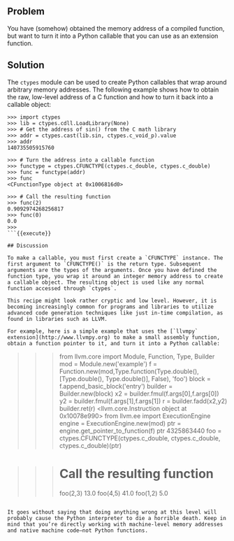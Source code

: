 ## Problem

You have (somehow) obtained the memory address of a compiled function, but want to turn it into a Python callable that you can use as an extension function.

## Solution

The `ctypes` module can be used to create Python callables that wrap around arbitrary memory addresses. The following example shows how to obtain the raw, low-level address of a C function and how to turn it back into a callable object:

```
>>> import ctypes
>>> lib = ctypes.cdll.LoadLibrary(None)
>>> # Get the address of sin() from the C math library
>>> addr = ctypes.cast(lib.sin, ctypes.c_void_p).value
>>> addr
140735505915760

>>> # Turn the address into a callable function
>>> functype = ctypes.CFUNCTYPE(ctypes.c_double, ctypes.c_double)
>>> func = functype(addr)
>>> func
<CFunctionType object at 0x1006816d0>

>>> # Call the resulting function
>>> func(2)
0.9092974268256817
>>> func(0)
0.0
>>>
```{{execute}}

## Discussion

To make a callable, you must first create a `CFUNCTYPE` instance. The first argument to `CFUNCTYPE()` is the return type. Subsequent arguments are the types of the arguments. Once you have defined the function type, you wrap it around an integer memory address to create a callable object. The resulting object is used like any normal function accessed through `ctypes`.

This recipe might look rather cryptic and low level. However, it is becoming increasingly common for programs and libraries to utilize advanced code generation techniques like just in-time compilation, as found in libraries such as LLVM.

For example, here is a simple example that uses the [`llvmpy` extension](http://www.llvmpy.org) to make a small assembly function, obtain a function pointer to it, and turn it into a Python callable:

```
>>> from llvm.core import Module, Function, Type, Builder
>>> mod = Module.new('example')
>>> f = Function.new(mod,Type.function(Type.double(), \
                     [Type.double(), Type.double()], False), 'foo')
>>> block = f.append_basic_block('entry')
>>> builder = Builder.new(block)
>>> x2 = builder.fmul(f.args[0],f.args[0])
>>> y2 = builder.fmul(f.args[1],f.args[1])
>>> r = builder.fadd(x2,y2)
>>> builder.ret(r)
<llvm.core.Instruction object at 0x10078e990>
>>> from llvm.ee import ExecutionEngine
>>> engine = ExecutionEngine.new(mod)
>>> ptr = engine.get_pointer_to_function(f)
>>> ptr
4325863440
>>> foo = ctypes.CFUNCTYPE(ctypes.c_double, ctypes.c_double, ctypes.c_double)(ptr)

>>> # Call the resulting function
>>> foo(2,3)
13.0
>>> foo(4,5)
41.0
>>> foo(1,2)
5.0
>>>
```{{execute}}

It goes without saying that doing anything wrong at this level will probably cause the Python interpreter to die a horrible death. Keep in mind that you’re directly working with machine-level memory addresses and native machine code—​not Python functions.